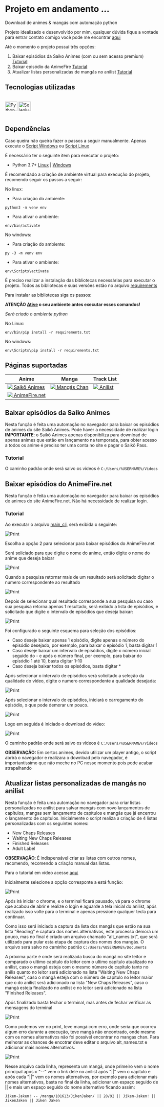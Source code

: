 # Projeto em andamento ...

Download de animes & mangás com automação python

Projeto idealizado e desenvolvido por mim, qualquer dúvida fique a vontade para entrar contato comigo você pode me encontrar [aqui](https://linktr.ee/mariodac)



Até o momento o projeto possui três opções:

1. Baixar episódios da Saiko Animes (com ou sem acesso premium) [Tutorial](#item1)
2. Baixar episódio da AnimeFire [Tutorial](#item2)
3. Atualizar listas personalizadas de mangás no anilist [Tutorial](#item3)

## Tecnologias utilizadas

<div style="display: inline_block"><br>
  <img align="center" alt="Python" height="30" width="40" src="https://raw.githubusercontent.com/devicons/devicon/master/icons/python/python-original.svg">
  <img align="center" alt="Selenium" height="30" width="40" src="https://raw.githubusercontent.com/devicons/devicon/master/icons/selenium/selenium-original.svg">
</div><br>



## Dependências

Caso queira não queira fazer o passos a seguir manualmente. Apenas execute o [Script Windows](start_CLI.bat) ou [Script Linux](start_CLI.sh)


É necessário ter o seguinte item para executar o projeto:
- Python 3.7+ [Linux](https://python.org.br/instalacao-linux/) | [Windows](https://www.python.org/downloads/)

É recomendado a criação de ambiente virtual para execução do projeto, recomendo seguir os passos a seguir:

<a id="ancora1"></a>

No linux:
- Para criação do ambiente:
```
python3 -m venv env
```
- Para ativar o ambiente:
```
env/bin/activate
```
No windows:
- Para criação do ambiente:
```
py -3 -m venv env
```
- Para ativar o ambiente:
```
env\Scripts\activate
```

É preciso realizar a instalação das bibliotecas necessárias para executar o projeto.
Todos as bibliotecas e suas versões estão no arquivo [requirements](requirements.txt)

Para instalar as bibliotecas siga os passos:

**ATENÇÃO [Ative](#ancora1) o seu ambiente antes executar esses comandos!**

*Será criado o ambiente python*


No Linux:
```
env/bin/pip install -r requirements.txt
```

No windows:
```
env\Scripts\pip install -r requirements.txt
```



## Páginas suportadas

<table>
    <thead>
      <tr>
        <th>Anime</th>
        <th>Manga</th>
        <th>Track List</th>
      </tr>
    </thead>
    <tbody>
        <tr>
            <td><a href="https://saikoanimes.net"><img src="https://www.google.com/s2/favicons?domain=https://saikoanimes.net"> Saikô Animes</a></td>
            <td><a href="https://mangaschan.net"><img src="https://www.google.com/s2/favicons?domain=https://mangaschan.net"> Mangás Chan</a></td>
            <td><a href="https://anilist.co"><img src="https://www.google.com/s2/favicons?domain=https://anilist.co"> Anilist</a></td>
        </tr>
        <tr>
            <td><a href="https://animefire.net"><img src="https://www.google.com/s2/favicons?domain=https://animefire.net"> AnimeFire.net</a></td>
            <td></td>
            <td></td>
        </tr>
    </tbody>
  </table>

<a id="item1"></a>

## Baixar episódios da Saiko Animes
Nesta função é feita uma automação no navegador para baixar os episódios de animes do site Saikô Animes. Pode haver a necessidade de realizar login
**IMPORTANTE**: o Saikô Animes apenas disponibiliza para download de apenas animes que estão em lançamento na temporada, para obter acesso a todos os anime é preciso ter uma conta no site e pagar o Saikô Pass.

### Tutorial

 O caminho padrão onde será salvo os vídeos é `C:/Users/%USERNAME%/Videos`


<a id="item2"></a>

## Baixar episódios do AnimeFire.net
Nesta função é feita uma automação no navegador para baixar os episódios de animes do site AnimeFire.net. Não há necessidade de realizar login.

### Tutorial

Ao executar o arquivo [main_cli](main_cli.py), será exibida o seguinte:

![Print](https://github.com/mariodac/animes-downloader/blob/main/.imagens/Screenshot_1.png?raw=true)

Escolha a opção 2 para selecionar para baixar episódios do AnimeFire.net

Será soliciado para que digite o nome do anime, então digite o nome do anime que deseja baixar

![Print](https://github.com/mariodac/animes-downloader/blob/main/.imagens/Screenshot_2.png?raw=true)


Quando a pesquisa retornar mais de um resultado será solicitado digitar o numero correspondente ao resultado

![Print](https://github.com/mariodac/animes-downloader/blob/main/.imagens/Screenshot_4.png?raw=true)

Depois de selecionar qual resultado corresponde a sua pesquisa ou caso sua pesquisa retorna apenas 1 resultado, será exibido a lista de episódios, e solicitado que digite o intervalo de episódios que deseja baixar:

 ![Print](https://github.com/mariodac/animes-downloader/blob/main/.imagens/Screenshot_5.png?raw=true)

Foi configurado o seguinte esquema para seleção dos episódios:

 - Caso deseje baixar apenas 1 episódio, digite apenas o número do episódio desejado, por exemplo, para baixar o episódio 1, basta digitar 1
 - Caso deseje baixar um intervalo de episódios, digite o número inicial seguido do - e após o número final, por exemplo, para baixar do episódio 1 até 10, basta digitar 1-10
 - Caso deseja baixar todos os episódios, basta digitar *

 Após selecionar o intervalo de episódios será solicitado a seleção da qualidade do vídeo, digite o numero correspondente a qualidade desejada:

 ![Print](https://github.com/mariodac/animes-downloader/blob/main/.imagens/Screenshot_6.png?raw=true)

 Após selecionar o intervalo de episódios, iniciará o carregamento do episódio, o que pode demorar um pouco.

  ![Print](https://github.com/mariodac/animes-downloader/blob/main/.imagens/Screenshot_3.png?raw=true)

 Logo em seguida é iniciado o download do vídeo:

 ![Print](https://github.com/mariodac/animes-downloader/blob/main/.imagens/Screenshot_7.png?raw=true)

 O caminho padrão onde será salvo os vídeos é `C:/Users/%USERNAME%/Videos`

**OBSERVAÇÃO:** Em certos animes, devido utilizar um player antigo, o script abrirá o navegador e realizara o download pelo navegador, é importantissímo que não meche no PC nesse momento pois pode acabar atrapalhando


<a id="item3"></a>

## Atualizar listas personalizadas de mangás no anilist

Nesta função é feita uma automação no navegador para criar listas personalizadas no anilist para salvar mangás com novo lançamentos de capítulos, mangas sem lançamento de capítulos e mangás que já encerrou o lançamento de capítulos. Inicialmente o script realiza a criação de 4 listas personalizadas com os seguintes nomes:

- New Chaps Releases
- Waiting New Chaps Releases
- Finished Releases
- Adult Label

**OBSERVAÇÃO**: É indispensável criar as listas com outros nomes, recomendo, recomendo a criação manual das listas.

Para o tutorial em vídeo acesse [aqui](https://www.youtube.com/watch?v=o7lu4Tc5kCM)

Inicialmente selecione a opção corresponte a está função:

 ![Print](https://github.com/mariodac/animes-downloader/blob/main/.imagens/Screenshot_8.png?raw=true)

 Após irá iniciar o chrome, e o terminal ficará pausado, vá para o chrome que acabou de abrir e realize o login e aguarde a tela inicial do anilist, após realizado isso volte para o terminal e apenas pressione qualquer tecla para continuar.

Como isso será iniciado a captura da lista dos mangás que estão na sua lista "Reading" e captura dos nomes alternativos, este processo demora um pouco, mas no final é criado um arquivo chamado "alt_names.txt", que será utilizado para pular esta etapa de captura dos nomes dos mangás. O arquivo será salvo no caminho padrão `C:/Users/%USERNAME%/Documents`

A próxima parte é onde será realizada busca do mangá no site leitor e comparado o ultimo capítulo do leitor com o ultimo capítulo atualizado no anilist, caso o mangá esteja com o mesmo número de capítulo tanto no anilis quanto no leitor será adicionado na lista "Waiting New Chaps Releases", caso o mangá esteja com o número de capítulo no leitor maior que o do anilist será adicionado na lista "New Chaps Releases", caso o mangá esteja finalizado no anilist e no leitor será adicionado na lista "Finished Releases".

Após finalizado basta fechar o terminal, mas antes de fechar verificar as mensagens do terminal

![Print](https://github.com/mariodac/animes-downloader/blob/main/.imagens/Screenshot_11.png?raw=true)

Como podemos ver no print, teve mangá com erro, onde seria que ocorreu algum erro durante a execução, teve mangá não encontrado, onde mesmo com os nomes alternativos não foi possível encontrar no mangas chan. Para melhorar as chances de encotrar deve editar o arquivo alt_names.txt e adicionar mais nomes alternativos.

![Print](https://github.com/mariodac/animes-downloader/blob/main/.imagens/Screenshot_10.png?raw=true)

Nesse arquivo cada linha, representa um mangá, onde primeiro vem o nome principal após o "--" vem o link dele no anilist após "||" vem o capitulo e após cada "||" vem os nomes alternativos, por exemplo para adicionar mais nomes alternativos, basta no final da linha, adicionar um espaço seguido de || e mais um espaço seguido do nome alternativo ficando assim:

`Jiken-Jaken! -- /manga/101613/JikenJaken/ || 20/92 || Jiken-Jaken! || JikenJaken || Jiken Jaken`

